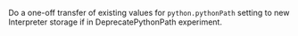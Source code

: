 Do a one-off transfer of existing values for `python.pythonPath` setting to new Interpreter storage if in DeprecatePythonPath experiment.
